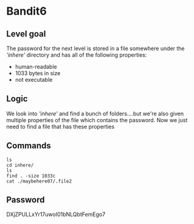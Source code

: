 # Bandit6

## Level goal
The password for the next level is stored in a file somewhere under the *'inhere'* directory and has all of the following properties:
* human-readable
* 1033 bytes in size
* not executable

## Logic
We look into *'inhere'* and find a bunch of folders....but we're also given multiple properties of the file which contains the password. Now we just need to find a file that has these properties

## Commands
```ls```  
```cd inhere/```  
```ls```  
```find . -size 1033c```  
```cat ./maybehere07/.file2```  

## Password
DXjZPULLxYr17uwoI01bNLQbtFemEgo7
